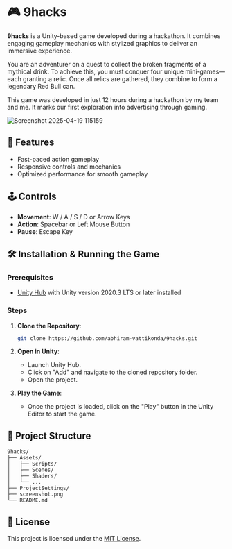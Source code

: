 # 🎮 9hacks

**9hacks** is a Unity-based game developed during a hackathon. It combines engaging gameplay mechanics with stylized graphics to deliver an immersive experience.

You are an adventurer on a quest to collect the broken fragments of a mythical drink. To achieve this, you must conquer four unique mini-games—each granting a relic. Once all relics are gathered, they combine to form a legendary Red Bull can.

This game was developed in just 12 hours during a hackathon by my team and me. It marks our first exploration into advertising through gaming.


![Screenshot 2025-04-19 115159](https://github.com/user-attachments/assets/c74d0970-c992-43a3-beaf-dd88e0bc7c77)


## 🚀 Features

* Fast-paced action gameplay
* Responsive controls and mechanics
* Optimized performance for smooth gameplay

## 🕹️ Controls

* **Movement**: W / A / S / D or Arrow Keys
* **Action**: Spacebar or Left Mouse Button
* **Pause**: Escape Key

## 🛠️ Installation & Running the Game

### Prerequisites

* [Unity Hub](https://unity.com/download) with Unity version 2020.3 LTS or later installed

### Steps

1. **Clone the Repository**:

   ```bash
   git clone https://github.com/abhiram-vattikonda/9hacks.git
   ```

2. **Open in Unity**:

   * Launch Unity Hub.
   * Click on "Add" and navigate to the cloned repository folder.
   * Open the project.

3. **Play the Game**:

   * Once the project is loaded, click on the "Play" button in the Unity Editor to start the game.

## 📁 Project Structure

```
9hacks/
├── Assets/
│   ├── Scripts/
│   ├── Scenes/
│   ├── Shaders/
│   └── ...
├── ProjectSettings/
├── screenshot.png
└── README.md
```



## 📄 License

This project is licensed under the [MIT License](LICENSE).
